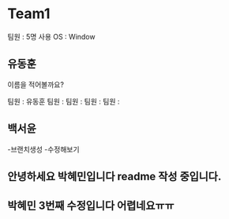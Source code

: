 # Team1
팀원 : 5명
사용 OS : Window

## 유동훈
이름을 적어볼까요?

팀원 : 유동훈
팀원 :
팀원 :
팀원 :
팀원 :


## 백서윤
-브랜치생성
-수정해보기

## 안녕하세요 박혜민입니다 readme 작성 중입니다.
## 박혜민 3번째 수정입니다 어렵네요ㅠㅠ







